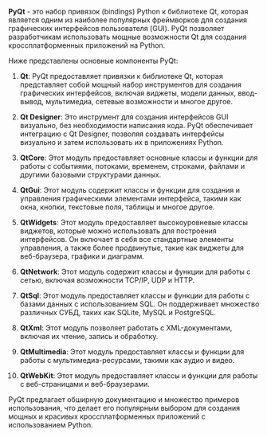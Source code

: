 **PyQt** - это набор привязок (bindings) Python к библиотеке Qt, которая является одним из наиболее популярных фреймворков для создания графических интерфейсов пользователя (GUI). PyQt позволяет разработчикам использовать мощные возможности Qt для создания кроссплатформенных приложений на Python.

Ниже представлены основные компоненты PyQt:

1. **Qt**: PyQt предоставляет привязки к библиотеке Qt, которая представляет собой мощный набор инструментов для создания графических интерфейсов, включая виджеты, модели данных, ввод-вывод, мультимедиа, сетевые возможности и многое другое.

2. **Qt Designer**: Это инструмент для создания интерфейсов GUI визуально, без необходимости написания кода. PyQt обеспечивает интеграцию с Qt Designer, позволяя создавать интерфейсы визуально и затем использовать их в приложениях Python.

3. **QtCore**: Этот модуль предоставляет основные классы и функции для работы с событиями, потоками, временем, строками, файлами и другими базовыми структурами данных.

4. **QtGui**: Этот модуль содержит классы и функции для создания и управления графическими элементами интерфейса, такими как окна, кнопки, текстовые поля, таблицы и многое другое.

5. **QtWidgets**: Этот модуль предоставляет высокоуровневые классы виджетов, которые можно использовать для построения интерфейсов. Он включает в себя все стандартные элементы управления, а также более продвинутые, такие как виджеты для веб-браузера, графики и диаграмм.

6. **QtNetwork**: Этот модуль содержит классы и функции для работы с сетью, включая возможности TCP/IP, UDP и HTTP.

7. **QtSql**: Этот модуль предоставляет классы и функции для работы с базами данных с использованием SQL. Он поддерживает множество различных СУБД, таких как SQLite, MySQL и PostgreSQL.

8. **QtXml**: Этот модуль позволяет работать с XML-документами, включая их чтение, запись и обработку.

9. **QtMultimedia**: Этот модуль предоставляет классы и функции для работы с мультимедиа-ресурсами, такими как аудио и видео.

10. **QtWebKit**: Этот модуль предоставляет классы и функции для работы с веб-страницами и веб-браузерами.

PyQt предлагает обширную документацию и множество примеров использования, что делает его популярным выбором для создания мощных и красивых кроссплатформенных приложений с использованием Python.

